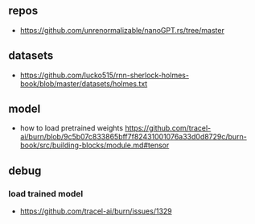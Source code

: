 ## repos 

- https://github.com/unrenormalizable/nanoGPT.rs/tree/master

## datasets 

- https://github.com/lucko515/rnn-sherlock-holmes-book/blob/master/datasets/holmes.txt

## model 

- how to load pretrained weights https://github.com/tracel-ai/burn/blob/9c5b07c833865bff7f82431001076a33d0d8729c/burn-book/src/building-blocks/module.md#tensor

## debug 

### load trained model 

- https://github.com/tracel-ai/burn/issues/1329